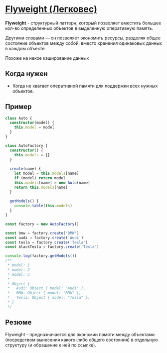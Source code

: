 # [Flyweight (Легковес)](https://www.youtube.com/watch?v=hlxRecs_r3Y&list=PLNkWIWHIRwMGzgvuPRFkDrpAygvdKJIE4&index=13&ab_channel=webDev)

**Flyweight** - структурный паттерн, который позволяет вместить большее кол-во определенных объектов в выделенную
оперативную память.

Другими словами — он позволяет экономить ресурсы, разделяя общее состояние объектов между собой, вместо 
хранения одинаковых данных в каждом объекте.

Похоже на некое кэширование данных

## Когда нужен

- Когда не хватает оперативной памяти для поддержки всех нужных объектов.

## Пример

```typescript
class Auto {
  constructor(model) {
    this.model = model
  }
}

class AutoFactory {
  constructor() {
    this.models = {}
  }
  
  create(name) {
    let model = this.models[name]
    if (model) return model
    this.models[name] = new Auto(name)
    return this.models[name]
  }
  
  getModels() {
    console.table(this.models)
  }
}

const factory = new AutoFactory()

const bmw = factory.create('BMW')
const audi = factory.create('Audi')
const tesla = factory.create('Tesla')
const blackTesla = factory.create('Tesla')

console.log(factory.getModels())
/**
 * model: 1
 * model: 2
 * model: 3
 * 
 * Object {
 *   Audi: Object { model: "Audi" },
 *   BMW: Object { model: "BMW" },
 *   Tesla: Object { model: "Tesla" },
 * }
 */
```

## Резюме

Flyweight - предназначается для экономии памяти между объектами (посредством вынесения какого-либо общего состояния) в 
отдельную структуру (и обращение к ней по ссылке).
